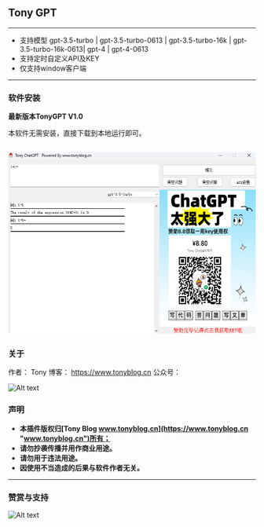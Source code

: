 ## Tony GPT

---
- 支持模型 gpt-3.5-turbo | gpt-3.5-turbo-0613 | gpt-3.5-turbo-16k | gpt-3.5-turbo-16k-0613| gpt-4 | gpt-4-0613
- 支持定时自定义API及KEY
- 仅支持window客户端

---
### 软件安装
**最新版本TonyGPT V1.0**

本软件无需安装，直接下载到本地运行即可。

![Alt text](image.png)
---
### 关于

作者： Tony
博客： https://www.tonyblog.cn
公众号：

![Alt text](https://www.tonyblog.cn/uploads/onlineUpload/20180117_81914.jpg?raw=true "Tony Wechat")

### 声明

- **本插件版权归[Tony Blog www.tonyblog.cn](https://www.tonyblog.cn "www.tonyblog.cn")所有；**
- **请勿抄袭传播并用作商业用途。**
- **请勿用于违法用途。**
- **因使用不当造成的后果与软件作者无关。**

---
### 赞赏与支持

![Alt text](https://www.tonyblog.cn/default/images/rewards.png?raw=true "Tony Wechat")